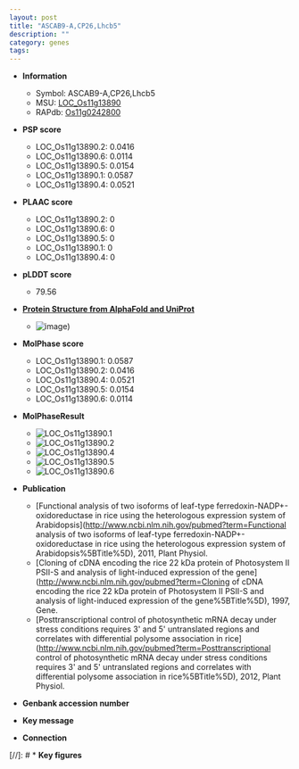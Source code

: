 ```yaml
---
layout: post
title: "ASCAB9-A,CP26,Lhcb5"
description: ""
category: genes
tags: 
---
```


* **Information**  
    + Symbol: ASCAB9-A,CP26,Lhcb5  
    + MSU: [LOC_Os11g13890](http://rice.plantbiology.msu.edu/cgi-bin/ORF_infopage.cgi?orf=LOC_Os11g13890)  
    + RAPdb: [Os11g0242800](http://rapdb.dna.affrc.go.jp/viewer/gbrowse_details/irgsp1?name=Os11g0242800)  

* **PSP score**  
    + LOC_Os11g13890.2: 0.0416 
    + LOC_Os11g13890.6: 0.0114 
    + LOC_Os11g13890.5: 0.0154 
    + LOC_Os11g13890.1: 0.0587 
    + LOC_Os11g13890.4: 0.0521 

* **PLAAC score**  
    + LOC_Os11g13890.2: 0 
    + LOC_Os11g13890.6: 0 
    + LOC_Os11g13890.5: 0 
    + LOC_Os11g13890.1: 0 
    + LOC_Os11g13890.4: 0 

* **pLDDT score**
    + 79.56

* **[Protein Structure from AlphaFold and UniProt](https://www.uniprot.org/uniprotkb/Q53N83/entry#structure)**
    + ![image](https://ricepsp.github.io/images/Q5/AF-Q53N83-F1.png))

* **MolPhase score**
    + LOC_Os11g13890.1: 0.0587
    + LOC_Os11g13890.2: 0.0416
    + LOC_Os11g13890.4: 0.0521
    + LOC_Os11g13890.5: 0.0154
    + LOC_Os11g13890.6: 0.0114

* **MolPhaseResult**
    + ![LOC_Os11g13890.1](https://ricepsp.github.io/pictures/LOC_Os11g/LOC_Os11g13890.1.png)
    + ![LOC_Os11g13890.2](https://ricepsp.github.io/pictures/LOC_Os11g/LOC_Os11g13890.2.png)
    + ![LOC_Os11g13890.4](https://ricepsp.github.io/pictures/LOC_Os11g/LOC_Os11g13890.4.png)
    + ![LOC_Os11g13890.5](https://ricepsp.github.io/pictures/LOC_Os11g/LOC_Os11g13890.5.png)
    + ![LOC_Os11g13890.6](https://ricepsp.github.io/pictures/LOC_Os11g/LOC_Os11g13890.6.png)

* **Publication**  
    + [Functional analysis of two isoforms of leaf-type ferredoxin-NADP+-oxidoreductase in rice using the heterologous expression system of Arabidopsis](http://www.ncbi.nlm.nih.gov/pubmed?term=Functional analysis of two isoforms of leaf-type ferredoxin-NADP+-oxidoreductase in rice using the heterologous expression system of Arabidopsis%5BTitle%5D), 2011, Plant Physiol.
    + [Cloning of cDNA encoding the rice 22 kDa protein of Photosystem II PSII-S and analysis of light-induced expression of the gene](http://www.ncbi.nlm.nih.gov/pubmed?term=Cloning of cDNA encoding the rice 22 kDa protein of Photosystem II PSII-S and analysis of light-induced expression of the gene%5BTitle%5D), 1997, Gene.
    + [Posttranscriptional control of photosynthetic mRNA decay under stress conditions requires 3' and 5' untranslated regions and correlates with differential polysome association in rice](http://www.ncbi.nlm.nih.gov/pubmed?term=Posttranscriptional control of photosynthetic mRNA decay under stress conditions requires 3' and 5' untranslated regions and correlates with differential polysome association in rice%5BTitle%5D), 2012, Plant Physiol.

* **Genbank accession number**  

* **Key message**  

* **Connection**  

[//]: # * **Key figures**  


